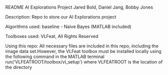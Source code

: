 README
AI Explorations Project
Jared Bold, Daniel Jang, Bobby Jones

Description:
Repo to store our AI Explorations project

Algorithms used:
baseline - Naive Bayes (MATLAB included)

Toolboxes used:
VLFeat, All Rights Reserved

Using this repo:
All necessary files are included in this repo, including the image data set.However, the VLFeat toolbox must be installed locally using the following command in the MATLAB terminal
	run('VLFEATROOT/toolbox/vl_setup')
	where VLFEATROOT is the location of the directory

	
